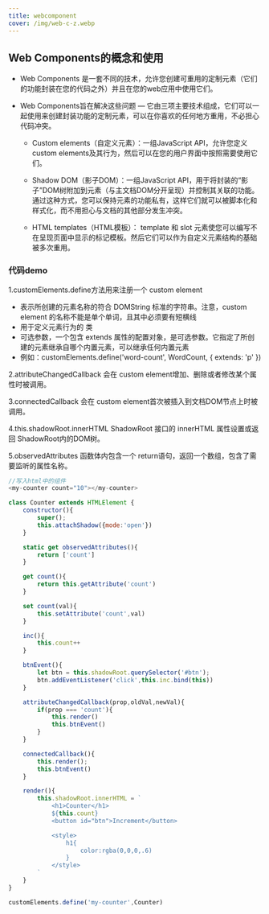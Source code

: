 ```yaml
---
title: webcomponent 
cover: /img/web-c-z.webp
---
```


## Web Components的概念和使用

- Web Components 是一套不同的技术，允许您创建可重用的定制元素（它们的功能封装在您的代码之外）并且在您的web应用中使用它们。

- Web Components旨在解决这些问题 — 它由三项主要技术组成，它们可以一起使用来创建封装功能的定制元素，可以在你喜欢的任何地方重用，不必担心代码冲突。
 
   - Custom elements（自定义元素）：一组JavaScript API，允许您定义custom elements及其行为，然后可以在您的用户界面中按照需要使用它们。

   - Shadow DOM（影子DOM）：一组JavaScript API，用于将封装的“影子”DOM树附加到元素（与主文档DOM分开呈现）并控制其关联的功能。通过这种方式，您可以保持元素的功能私有，这样它们就可以被脚本化和样式化，而不用担心与文档的其他部分发生冲突。

   - HTML templates（HTML模板）： template 和 slot 元素使您可以编写不在呈现页面中显示的标记模板。然后它们可以作为自定义元素结构的基础被多次重用。

### 代码demo

1.customElements.define方法用来注册一个 custom element
   - 表示所创建的元素名称的符合 DOMString 标准的字符串。注意，custom element 的名称不能是单个单词，且其中必须要有短横线
   - 用于定义元素行为的 类
   - 可选参数，一个包含 extends 属性的配置对象，是可选参数。它指定了所创建的元素继承自哪个内置元素，可以继承任何内置元素
   - 例如：customElements.define('word-count', WordCount, { extends: 'p' })

2.attributeChangedCallback 会在 custom element增加、删除或者修改某个属性时被调用。

3.connectedCallback 会在 custom element首次被插入到文档DOM节点上时被调用。

4.this.shadowRoot.innerHTML  ShadowRoot 接口的 innerHTML 属性设置或返回 ShadowRoot内的DOM树。

5.observedAttributes 函数体内包含一个 return语句，返回一个数组，包含了需要监听的属性名称。


```js  webC.js在静态页面引入即可使用该组件 
//写入html中的组件
<my-counter count="10"></my-counter> 

class Counter extends HTMLElement {
    constructor(){
        super();
        this.attachShadow({mode:'open'})
    }

    static get observedAttributes(){
        return ['count']
    }   

    get count(){
        return this.getAttribute('count')
    }

    set count(val){
        this.setAttribute('count',val)
    }

    inc(){
        this.count++
    }

    btnEvent(){
        let btn = this.shadowRoot.querySelector('#btn');
        btn.addEventListener('click',this.inc.bind(this))
    }

    attributeChangedCallback(prop,oldVal,newVal){   
        if(prop === 'count'){
            this.render()
            this.btnEvent()
        } 
    }

    connectedCallback(){
        this.render();
        this.btnEvent()
    }

    render(){
        this.shadowRoot.innerHTML = `
            <h1>Counter</h1>
            ${this.count}
            <button id="btn">Increment</button>

            <style>
                h1{
                    color:rgba(0,0,0,.6)
                }
            </style>
        `
    }
}

customElements.define('my-counter',Counter)
```